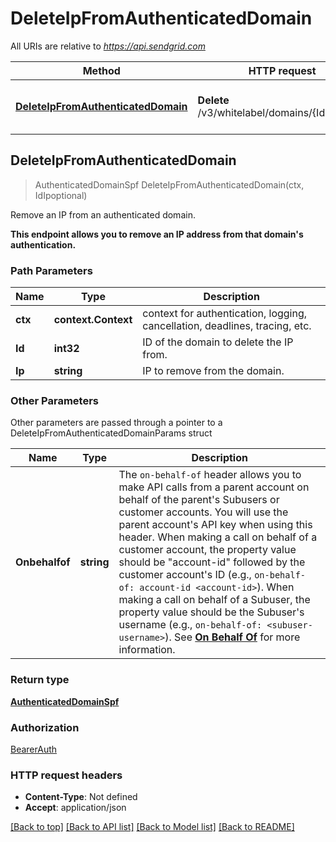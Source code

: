 # DeleteIpFromAuthenticatedDomain

All URIs are relative to *https://api.sendgrid.com*

Method | HTTP request | Description
------------- | ------------- | -------------
[**DeleteIpFromAuthenticatedDomain**](DeleteIpFromAuthenticatedDomain.md#DeleteIpFromAuthenticatedDomain) | **Delete** /v3/whitelabel/domains/{Id}/ips/{Ip} | Remove an IP from an authenticated domain.



## DeleteIpFromAuthenticatedDomain

> AuthenticatedDomainSpf DeleteIpFromAuthenticatedDomain(ctx, IdIpoptional)

Remove an IP from an authenticated domain.

**This endpoint allows you to remove an IP address from that domain's authentication.**

### Path Parameters


Name | Type | Description
------------- | ------------- | -------------
**ctx** | **context.Context** | context for authentication, logging, cancellation, deadlines, tracing, etc.
**Id** | **int32** | ID of the domain to delete the IP from.
**Ip** | **string** | IP to remove from the domain.

### Other Parameters

Other parameters are passed through a pointer to a DeleteIpFromAuthenticatedDomainParams struct


Name | Type | Description
------------- | ------------- | -------------
**Onbehalfof** | **string** | The `on-behalf-of` header allows you to make API calls from a parent account on behalf of the parent's Subusers or customer accounts. You will use the parent account's API key when using this header. When making a call on behalf of a customer account, the property value should be \"account-id\" followed by the customer account's ID (e.g., `on-behalf-of: account-id <account-id>`). When making a call on behalf of a Subuser, the property value should be the Subuser's username (e.g., `on-behalf-of: <subuser-username>`). See [**On Behalf Of**](https://docs.sendgrid.com/api-reference/how-to-use-the-sendgrid-v3-api/on-behalf-of) for more information.

### Return type

[**AuthenticatedDomainSpf**](AuthenticatedDomainSpf.md)

### Authorization

[BearerAuth](../README.md#BearerAuth)

### HTTP request headers

- **Content-Type**: Not defined
- **Accept**: application/json

[[Back to top]](#) [[Back to API list]](../README.md#documentation-for-api-endpoints)
[[Back to Model list]](../README.md#documentation-for-models)
[[Back to README]](../README.md)

